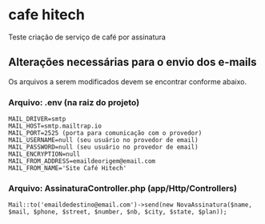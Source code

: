 # cafe hitech
 Teste criação de serviço de café por assinatura

## Alterações necessárias para o envio dos e-mails

Os arquivos a serem modificados devem se encontrar conforme abaixo.

### Arquivo: .env (na raiz do projeto)

```
MAIL_DRIVER=smtp
MAIL_HOST=smtp.mailtrap.io 
MAIL_PORT=2525 (porta para comunicação com o provedor)
MAIL_USERNAME=null (seu usuário no provedor de email)
MAIL_PASSWORD=null (seu usuário no provedor de email)
MAIL_ENCRYPTION=null
MAIL_FROM_ADDRESS=emaildeorigem@email.com 
MAIL_FROM_NAME='Site Café Hitech'

```

### Arquivo: AssinaturaController.php (app/Http/Controllers)

```
Mail::to('emaildedestino@email.com')->send(new NovaAssinatura($name, $mail, $phone, $street, $number, $nb, $city, $state, $plan));

```
